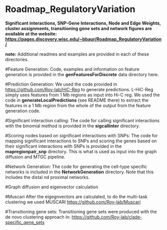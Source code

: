 # Roadmap_RegulatoryVariation

**Significant interactions, SNP-Gene Interactions, Node and Edge Weights, cluster assignments, transitioning gene sets and network figures are available at the website: https://pages.discovery.wisc.edu/~bbaur/Roadmap_RegulatoryVariation/**

**note:** Additional readmes and examples are provided in each of these directories. 

#Feature Generation:
Code, examples and information on feature generation is provided in the **genFeaturesForDiscrete** data directory here.

#Prediction Generation:
We used the code provided in https://github.com/Roy-lab/HiC-Reg to generate predictions.
L-HiC-Reg simply uses features from 1 Mb regions as input into Hi-C reg. 
We used the code in **generateLocalPredictions** (see README there) to extract the features in a 1 Mb region from the whole of the output from the feature generation code.

#Significant interaction calling: The code for calling significant interactions with the binomial method is provided in the **sigcallinter** directory.

#Scoring nodes based on significant interactions with SNPs: The code for mapping significant interactions to SNPs and scoring the genes based on their significant interactions with SNPs is provided in the **mapregionpair_snp** directory. This is what is used as input into the graph diffusion and MTGC pipeline.

#Network Generation: The code for generating the cell-type specific networks is included in the **NetworkGeneration** directory. Note that this includes the distal nd proximal networks. 

#Graph diffusion and eigenvector calculation

#Muscari
After the eigegnvectors are calculated, to do the multi-task clustering we used MUSCARI
https://github.com/Roy-lab/Muscari

#Transitioning gene sets: Transitioning gene sets were produced with the de novo clustering approach in: https://github.com/Roy-lab/clade-specific_gene_sets 
